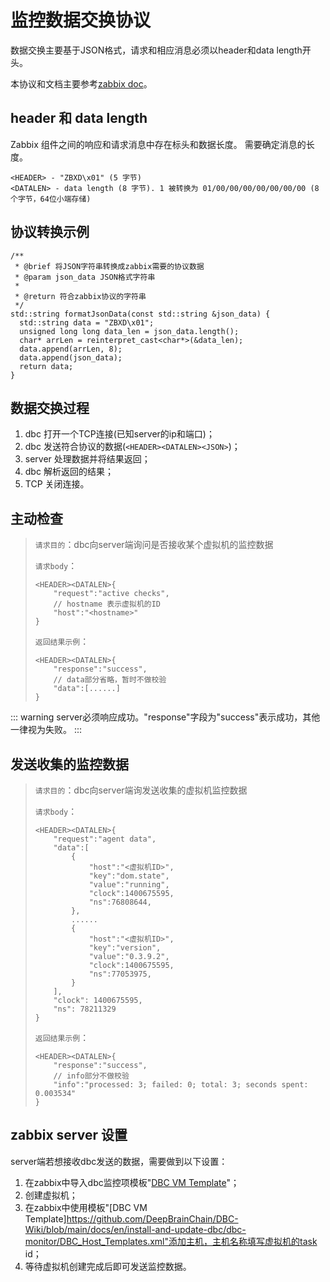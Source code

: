 # 监控数据交换协议
数据交换主要基于JSON格式，请求和相应消息必须以header和data length开头。

本协议和文档主要参考[zabbix doc](https://www.zabbix.com/documentation/5.0/zh/manual/appendix/protocols)。

## header 和 data length
Zabbix 组件之间的响应和请求消息中存在标头和数据长度。 需要确定消息的长度。
```
<HEADER> - "ZBXD\x01" (5 字节)
<DATALEN> - data length (8 字节). 1 被转换为 01/00/00/00/00/00/00/00 (8个字节，64位小端存储)
```

## 协议转换示例
```
/**
 * @brief 将JSON字符串转换成zabbix需要的协议数据
 * @param json_data JSON格式字符串
 * 
 * @return 符合zabbix协议的字符串
 */
std::string formatJsonData(const std::string &json_data) {
  std::string data = "ZBXD\x01";
  unsigned long long data_len = json_data.length();
  char* arrLen = reinterpret_cast<char*>(&data_len);
  data.append(arrLen, 8);
  data.append(json_data);
  return data;
}
```

## 数据交换过程
1. dbc 打开一个TCP连接(已知server的ip和端口)；
2. dbc 发送符合协议的数据(`<HEADER><DATALEN><JSON>`)；
3. server 处理数据并将结果返回；
4. dbc 解析返回的结果；
5. TCP 关闭连接。

## 主动检查
>`请求目的`：dbc向server端询问是否接收某个虚拟机的监控数据
>
>`请求body`：
>    ```
>    <HEADER><DATALEN>{
>        "request":"active checks",
>        // hostname 表示虚拟机的ID
>        "host":"<hostname>"
>    }
>    ```
>
>`返回结果示例`：
>    ```
>    <HEADER><DATALEN>{
>        "response":"success",
>        // data部分省略，暂时不做校验
>        "data":[......]
>    }
>    ```

::: warning
server必须响应成功。"response"字段为"success"表示成功，其他一律视为失败。
:::

## 发送收集的监控数据
>`请求目的`：dbc向server端询发送收集的虚拟机监控数据
>
>`请求body`：
>    ```
>    <HEADER><DATALEN>{
>        "request":"agent data",
>        "data":[
>            {
>                "host":"<虚拟机ID>",
>                "key":"dom.state",
>                "value":"running",
>                "clock":1400675595,
>                "ns":76808644,
>            },
>            ......
>            {
>                "host":"<虚拟机ID>",
>                "key":"version",
>                "value":"0.3.9.2",
>                "clock":1400675595,
>                "ns":77053975,
>            }
>        ],
>        "clock": 1400675595,
>        "ns": 78211329
>    }
>    ```
>
>`返回结果示例`：
>    ```
>    <HEADER><DATALEN>{
>        "response":"success",
>        // info部分不做校验
>        "info":"processed: 3; failed: 0; total: 3; seconds spent: 0.003534"
>    }
>    ```

## zabbix server 设置
server端若想接收dbc发送的数据，需要做到以下设置：
1. 在zabbix中导入dbc监控项模板"[DBC VM Template](https://github.com/DeepBrainChain/DBC-Wiki/blob/main/docs/en/install-and-update-dbc/dbc-monitor/DBC_Host_Templates.xml)"；
2. 创建虚拟机；
3. 在zabbix中使用模板"[DBC VM Template]https://github.com/DeepBrainChain/DBC-Wiki/blob/main/docs/en/install-and-update-dbc/dbc-monitor/DBC_Host_Templates.xml"添加主机，主机名称填写虚拟机的task id；
4. 等待虚拟机创建完成后即可发送监控数据。
  
  
